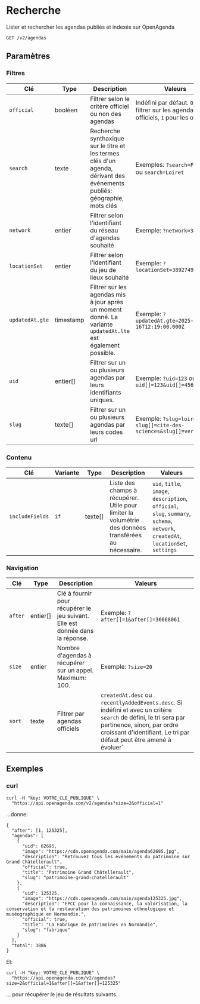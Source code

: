 # Recherche

Lister et rechercher les agendas publiés et indexés sur OpenAgenda

```
GET /v2/agendas
```

## Paramètres[​](#paramètres "Lien direct vers Paramètres")

### Filtres[​](#filtres "Lien direct vers Filtres")

| Clé             | Type      | Description                                                                                                               | Valeurs                                                                                      |
| --------------- | --------- | ------------------------------------------------------------------------------------------------------------------------- | -------------------------------------------------------------------------------------------- |
| `official`      | booléen   | Filtrer selon le critère officiel ou non des agendas                                                                      | Indéfini par défaut. `0` pour filtrer sur les agendas non-officiels, `1` pour les officiels. |
| `search`        | texte     | Recherche synthaxique sur le titre et les termes clés d'un agenda, dérivant des événements publiés: géographie, mots clés | Exemples: `?search=Festival` ou `search=Loiret`                                              |
| `network`       | entier    | Filtrer selon l'identifiant du réseau d'agendas souhaité                                                                  | Exemple: `?network=34480426`                                                                 |
| `locationSet`   | entier    | Filtrer selon l'identifiant du jeu de lieux souhaité                                                                      | Exemple: `?locationSet=3892749`                                                              |
| `updatedAt.gte` | timestamp | Filtrer sur les agendas mis à jour après un moment donné. La variante `updatedAt.lte` est également possible.             | Exemple: `?updatedAt.gte=2025-07-16T12:19:00.000Z`                                           |
| `uid`           | entier\[] | Filtrer sur un ou plusieurs agendas par leurs identifiants uniques.                                                       | Exemple: `?uid=123` ou `?uid[]=123&uid[]=456`                                                |
| `slug`          | texte\[]  | Filtrer sur un ou plusieurs agendas par leurs codes url                                                                   | Exemple: `?slug=loiret` ou `slug[]=cite-des-sciences&slug[]=versailles`                      |

### Contenu[​](#contenu "Lien direct vers Contenu")

| Clé             | Variante | Type     | Description                                                                                           | Valeurs                                                                                                                            |
| --------------- | -------- | -------- | ----------------------------------------------------------------------------------------------------- | ---------------------------------------------------------------------------------------------------------------------------------- |
| `includeFields` | `if`     | texte\[] | Liste des champs à récupérer. Utile pour limiter la volumétrie des données transférées au nécessaire. | `uid`, `title`, `image`, `description`, `official`, `slug`, `summary`, `schema`, `network`, `createdAt`, `locationSet`, `settings` |

### Navigation[​](#navigation "Lien direct vers Navigation")

| Clé     | Type      | Description                                                                   | Valeurs                                                                                                                                                                                                                |
| ------- | --------- | ----------------------------------------------------------------------------- | ---------------------------------------------------------------------------------------------------------------------------------------------------------------------------------------------------------------------- |
| `after` | entier\[] | Clé à fournir pour récupérer le jeu suivant. Elle est donnée dans la réponse. | Exemple: `?after[]=1&after[]=36668061`                                                                                                                                                                                 |
| `size`  | entier    | Nombre d'agendas à récupérer sur un appel. Maximum: 100.                      | Exemple: `?size=20`                                                                                                                                                                                                    |
| `sort`  | texte     | Filtrer par agendas officiels                                                 | `createdAt.desc` ou `recentlyAddedEvents.desc`. Si indéfini et avec un critère `search` de défini, le tri sera par pertinence, sinon, par ordre croissant d'identifiant. Le tri par défaut peut être amené à évoluer\` |

## Exemples[​](#exemples "Lien direct vers Exemples")

### curl[​](#curl "Lien direct vers curl")

```
curl -H "key: VOTRE_CLE_PUBLIQUE" \
  "https://api.openagenda.com/v2/agendas?size=2&official=1"
```

...donne:

```
{
  "after": [1, 125325],
  "agendas": [
    {
      "uid": 62695,
      "image": "https://cdn.openagenda.com/main/agenda62695.jpg",
      "description": "Retrouvez tous les événements du patrimoine sur Grand Châtellerault",
      "official": true,
      "title": "Patrimoine Grand Châtellerault",
      "slug": "patrimoine-grand-chatellerault"
    },
    {
      "uid": 125325,
      "image": "https://cdn.openagenda.com/main/agenda125325.jpg",
      "description": "EPCC pour la connaissance, la valorisation, la conservation et la restauration des patrimoines ethnologique et muséographique en Normandie.",
      "official": true,
      "title": "La Fabrique de patrimoines en Normandie",
      "slug": "fabrique"
    }
  ],
  "total": 3886
}
```

Et:

```
curl -H "key: VOTRE_CLE_PUBLIQUE" \
  "https://api.openagenda.com/v2/agendas?size=2&official=1&after[]=1&after[]=125325"
```

... pour récupérer le jeu de résultats suivants.
